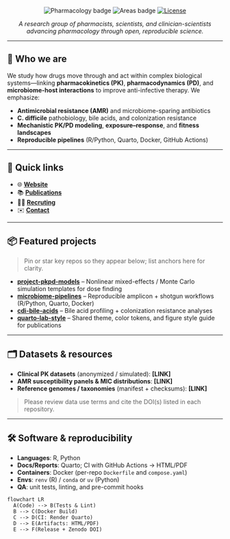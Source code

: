 <!-- .github/profile/README.md -->

<p align="center">
  <img src="https://img.shields.io/badge/Discipline-Pharmacology-informational" alt="Pharmacology badge">
  <img src="https://img.shields.io/badge/Areas-AMR%20%7C%20Microbiome%20%7C%20C._difficile-orange" alt="Areas badge">
  <a href="[LICENSE_URL]"><img alt="License" src="https://img.shields.io/badge/License-MIT-blue.svg"></a>
</p>

<p align="center"><em>A research group of pharmacists, scientists, and clinician-scientists advancing pharmacology through open, reproducible science.</em></p>

---

## 👋 Who we are
We study how drugs move through and act within complex biological systems—linking **pharmacokinetics (PK)**, **pharmacodynamics (PD)**, and **microbiome-host interactions** to improve anti-infective therapy. 
We emphasize:
- **Antimicrobial resistance (AMR)** and microbiome-sparing antibiotics 
- **C. difficile** pathobiology, bile acids, and colonization resistance  
- **Mechanistic PK/PD modeling**, **exposure–response**, and **fitness landscapes**  
- **Reproducible pipelines** (R/Python, Quarto, Docker, GitHub Actions)

---

## 🔗 Quick links
- 🌐 **[Website](https://mcphersongroup.github.io)**
- 📚 **[Publications](https://mcphersongroup.github.io/publications/)**
- 🧑‍💻 **[Recruting](https://mcphersongroup.github.io/people/join.html)**
- ✉️ **[Contact](mailto:jacobmcpherson@utexas.edu;jkmcpherson@uh.edu;jacob@jacobkmcpherson.com)**

---

## 📦 Featured projects
> Pin or star key repos so they appear below; list anchors here for clarity.

- **[project-pkpd-models](https://github.com/ORG_OR_USER/project-pkpd-models)** – Nonlinear mixed-effects / Monte Carlo simulation templates for dose finding  
- **[microbiome-pipelines](https://github.com/ORG_OR_USER/microbiome-pipelines)** – Reproducible amplicon + shotgun workflows (R/Python, Quarto, Docker)  
- **[cdi-bile-acids](https://github.com/ORG_OR_USER/cdi-bile-acids)** – Bile acid profiling + colonization resistance analyses  
- **[quarto-lab-style](https://github.com/ORG_OR_USER/quarto-lab-style)** – Shared theme, color tokens, and figure style guide for publications

---

## 🗂️ Datasets & resources
- **Clinical PK datasets** (anonymized / simulated): **[LINK]**  
- **AMR susceptibility panels & MIC distributions**: **[LINK]**  
- **Reference genomes / taxonomies** (manifest + checksums): **[LINK]**

> Please review data use terms and cite the DOI(s) listed in each repository.

---

## 🛠️ Software & reproducibility
- **Languages**: R, Python  
- **Docs/Reports**: Quarto; CI with GitHub Actions → HTML/PDF  
- **Containers**: Docker (per-repo `Dockerfile` and `compose.yaml`)  
- **Envs**: `renv` (R) / `conda` or `uv` (Python)  
- **QA**: unit tests, linting, and pre-commit hooks

```mermaid
flowchart LR
  A(Code) --> B(Tests & Lint)
  B --> C(Docker Build)
  C --> D(CI: Render Quarto)
  D --> E(Artifacts: HTML/PDF)
  E --> F(Release + Zenodo DOI)
